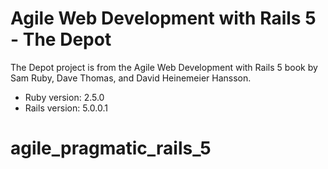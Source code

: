 # Agile Web Development with Rails 5 - The Depot

The Depot project is from the Agile Web Development with Rails 5 book by Sam Ruby, Dave Thomas, and David Heinemeier Hansson.


* Ruby version: 2.5.0
* Rails version: 5.0.0.1
# agile_pragmatic_rails_5
